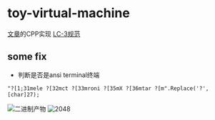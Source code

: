 # toy-virtual-machine
[文章]("https://justinmeiners.github.io/lc3-vm/")的CPP实现
[LC-3规范]("https://justinmeiners.github.io/lc3-vm/supplies/lc3-isa.pdf")
## some fix
* 判断是否是ansi terminal终端
~~~
"?[1;31mele ?[32mct ?[33mroni ?[35mX ?[36mtar ?[m".Replace('?', [char]27);
~~~
![二进制产物]()
![2048]()


